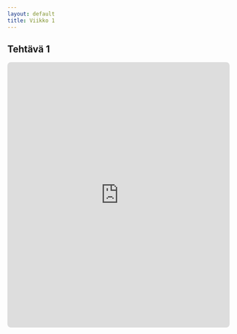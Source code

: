 ```yaml
---
layout: default
title: Viikko 1
---
```

## Tehtävä 1

<iframe src="https://dovile-mart.github.io/tehtavat/vko1/index.html" width="100%" height="600" style="border:none; border-radius:8px"></iframe>